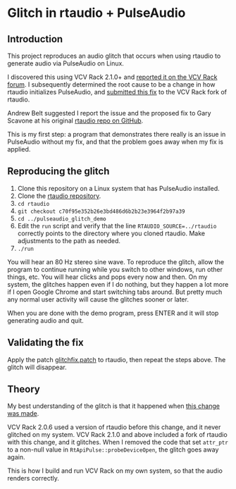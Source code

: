 # Glitch in rtaudio + PulseAudio

## Introduction

This project reproduces an audio glitch that occurs
when using rtaudio to generate audio via PulseAudio on Linux.

I discovered this using VCV Rack 2.1.0+ and [reported it on the VCV Rack forum](https://community.vcvrack.com/t/clicks-pops-using-vcv-rack-2-1-0-edit-was-2-2-0/18796).
I subsequently determined the root cause to be a change in how rtaudio initializes PulseAudio,
and [submitted this fix](https://github.com/cosinekitty/rtaudio/commit/effb23d8c64efe00c741ed746ca0e0f4e983f17a) to the VCV Rack fork of rtaudio.

Andrew Belt suggested I report the issue and the proposed fix to Gary Scavone at
his original [rtaudio repo on GitHub](https://github.com/thestk/rtaudio).

This is my first step: a program that demonstrates there really is an issue in PulseAudio
without my fix, and that the problem goes away when my fix is applied.

## Reproducing the glitch

1. Clone this repository on a Linux system that has PulseAudio installed.
2. Clone the [rtaudio repository](https://github.com/thestk/rtaudio).
3. `cd rtaudio`
4. `git checkout c70f95e352b26e3bd486d6b2b23e3964f2b97a39`
5. `cd ../pulseaudio_glitch_demo`
6. Edit the `run` script and verify that the line `RTAUDIO_SOURCE=../rtaudio` correctly points to the directory where you cloned rtaudio. Make adjustments to the path as needed.
7. `./run`

You will hear an 80 Hz stereo sine wave. To reproduce the glitch, allow the program
to continue running while you switch to other windows, run other things, etc.
You will hear clicks and pops every now and then.
On my system, the glitches happen even if I do nothing, but they happen a lot
more if I open Google Chrome and start switching tabs around.
But pretty much any normal user activity will cause the glitches sooner or later.

When you are done with the demo program, press ENTER and it will stop generating audio and quit.

## Validating the fix

Apply the patch [glitchfix.patch](glitchfix.patch) to rtaudio, then repeat the steps above.
The glitch will disappear.

## Theory

My best understanding of the glitch is that it happened when
[this change was made](https://github.com/thestk/rtaudio/commit/108e9306227d4ca4b02754392cf42496a4b253c1).

VCV Rack 2.0.6 used a version of rtaudio before this change,
and it never glitched on my system. VCV Rack 2.1.0 and above included a fork of rtaudio with this change,
and it glitches. When I removed the code that set `attr_ptr` to a non-null value in `RtApiPulse::probeDeviceOpen`,
the glitch goes away again.

This is how I build and run VCV Rack on my own system, so that the audio renders correctly.
